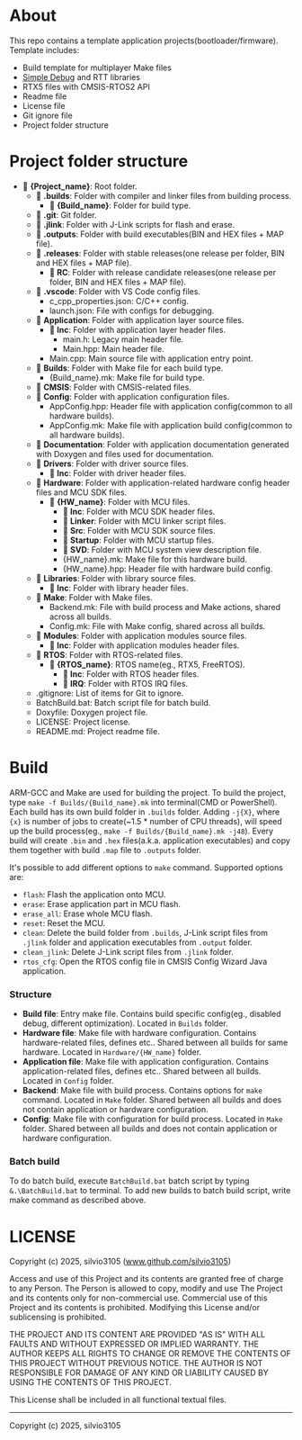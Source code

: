 
# About

This repo contains a template application projects(bootloader/firmware). Template includes:
- Build template for multiplayer Make files
- [Simple Debug](https://github.com/silvio3105/sDebug) and RTT libraries
- RTX5 files with CMSIS-RTOS2 API
- Readme file
- License file
- Git ignore file
- Project folder structure


# Project folder structure

- 📂 **{Project_name}**: Root folder.
    - 📂 **.builds**: Folder with compiler and linker files from building process.
        - 📂 **{Build_name}**: Folder for build type.
    - 📂 **.git**: Git folder.
    - 📂 **.jlink**: Folder with J-Link scripts for flash and erase.
    - 📂 **.outputs**: Folder with build executables(BIN and HEX files + MAP file).
    - 📂 **.releases**: Folder with stable releases(one release per folder, BIN and HEX files + MAP file).
        - 📂 **RC**: Folder with release candidate releases(one release per folder, BIN and HEX files + MAP file).
    - 📂 **.vscode**: Folder with VS Code config files.
        - c_cpp_properties.json: C/C++ config.
        - launch.json: File with configs for debugging.
    - 📂 **Application**: Folder with application layer source files.
        - 📂 **Inc**: Folder with application layer header files.
            - main.h: Legacy main header file.
            - Main.hpp: Main header file.
        - Main.cpp: Main source file with application entry point.
    - 📂 **Builds**: Folder with Make file for each build type.
        - {Build_name}.mk: Make file for build type.
    - 📂 **CMSIS**: Folder with CMSIS-related files.
    - 📂 **Config**: Folder with application configuration files.
        - AppConfig.hpp: Header file with application config(common to all hardware builds).
        - AppConfig.mk: Make file with application build config(common to all hardware builds).
    - 📂 **Documentation**: Folder with application documentation generated with Doxygen and files used for documentation.
    - 📂 **Drivers**: Folder with driver source files.
        - 📂 **Inc**: Folder with driver header files.
    - 📂 **Hardware**: Folder with application-related hardware config header files and MCU SDK files.
        - 📂 **{HW_name}**: Folder with MCU files.
            - 📂 **Inc**: Folder with MCU SDK header files.
            - 📂 **Linker**: Folder with MCU linker script files. 
            - 📂 **Src**: Folder with MCU SDK source files. 
            - 📂 **Startup**: Folder with MCU startup files.
            - 📂 **SVD**: Folder with MCU system view description file. 
            - {HW_name}.mk: Make file for this hardware build.
            - {HW_name}.hpp: Header file with hardware build config.
    - 📂 **Libraries**: Folder with library source files.
        - 📂 **Inc**: Folder with library header files.
    - 📂 **Make**: Folder with Make files.
        - Backend.mk: File with build process and Make actions, shared across all builds.
        - Config.mk: File with Make config, shared across all builds.
    - 📂 **Modules**: Folder with application modules source files.
        - 📂 **Inc**: Folder with application modules header files.
    - 📂 **RTOS**: Folder with RTOS-related files.
        - 📂 **{RTOS_name}**: RTOS name(eg., RTX5, FreeRTOS).
          	- 📂 **Inc**: Folder with RTOS header files.
            - 📂 **IRQ**: Folder with RTOS IRQ files.  
    - .gitignore: List of items for Git to ignore.
    - BatchBuild.bat: Batch script file for batch build.
    - Doxyfile: Doxygen project file.
    - LICENSE: Project license.
    - README.md: Project readme file.


# Build

ARM-GCC and Make are used for building the project. To build the project, type `make -f Builds/{Build_name}.mk` into terminal(CMD or PowerShell). Each build has its own build folder in `.builds` folder. Adding `-j{X}`, where `{x}` is number of jobs to create(~1.5 * number of CPU threads), will speed up the build process(eg., `make -f Builds/{Build_name}.mk -j48`). Every build will create `.bin` and `.hex` files(a.k.a. application executables) and copy them together with build `.map` file to `.outputs` folder.

It's possible to add different options to `make` command. Supported options are:
- `flash`: Flash the application onto MCU.
- `erase`: Erase application part in MCU flash.
- `erase_all`: Erase whole MCU flash.
- `reset`: Reset the MCU.
- `clean`: Delete the build folder from `.builds`, J-Link script files from `.jlink` folder and application executables from `.output` folder.
- `clean_jlink`: Delete J-Link script files from `.jlink` folder.
- `rtos_cfg`: Open the RTOS config file in CMSIS Config Wizard Java application.

### Structure

- **Build file**: Entry make file. Contains build specific config(eg., disabled debug, different optimization). Located in `Builds` folder.
- **Hardware file**: Make file with hardware configuration. Contains hardware-related files, defines etc.. Shared between all builds for same hardware. Located in `Hardware/{HW_name}` folder.
- **Application file**: Make file with application configuration. Contains application-related files, defines etc.. Shared between all builds. Located in `Config` folder.
- **Backend**: Make file with build process. Contains options for `make` command. Located in `Make` folder. Shared between all builds and does not contain application or hardware configuration.
- **Config**: Make file with configuration for build process. Located in `Make` folder. Shared between all builds and does not contain application or hardware configuration.

### Batch build

To do batch build, execute `BatchBuild.bat` batch script by typing `&.\BatchBuild.bat` to terminal.
To add new builds to batch build script, write make command as described above.




# LICENSE

Copyright (c) 2025, silvio3105 (www.github.com/silvio3105)

Access and use of this Project and its contents are granted free of charge to any Person.
The Person is allowed to copy, modify and use The Project and its contents only for non-commercial use.
Commercial use of this Project and its contents is prohibited.
Modifying this License and/or sublicensing is prohibited.

THE PROJECT AND ITS CONTENT ARE PROVIDED "AS IS" WITH ALL FAULTS AND WITHOUT EXPRESSED OR IMPLIED WARRANTY.
THE AUTHOR KEEPS ALL RIGHTS TO CHANGE OR REMOVE THE CONTENTS OF THIS PROJECT WITHOUT PREVIOUS NOTICE.
THE AUTHOR IS NOT RESPONSIBLE FOR DAMAGE OF ANY KIND OR LIABILITY CAUSED BY USING THE CONTENTS OF THIS PROJECT.

This License shall be included in all functional textual files.

---

Copyright (c) 2025, silvio3105
